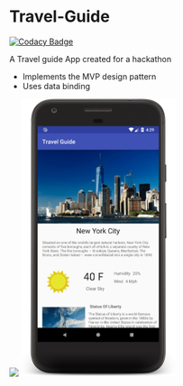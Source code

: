 # Travel-Guide

[![Codacy Badge](https://api.codacy.com/project/badge/Grade/1b9046672db245cfa66d4d5d5f0ded21)](https://app.codacy.com/app/SN23/Travel-Guide?utm_source=github.com&utm_medium=referral&utm_content=SN23/Travel-Guide&utm_campaign=badger)

A Travel guide App created for a hackathon

- Implements the MVP design pattern
- Uses data binding

<img src="/screenshots/screenshot1.png" width="275"/>  <img src="/screenshots/screenshot2.png" width="275"/>
